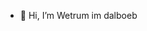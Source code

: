 - 👋 Hi, I’m Wetrum
im dalboeb

<!---
Omarovsky/Omarovsky is a ✨ special ✨ repository because its `README.md` (this file) appears on your GitHub profile.
You can click the Preview link to take a look at your changes.
--->
